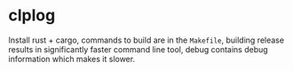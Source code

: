 # clplog

Install rust + cargo, commands to build are in the `Makefile`, building release results in significantly faster command line tool, debug contains debug information which makes it slower.

